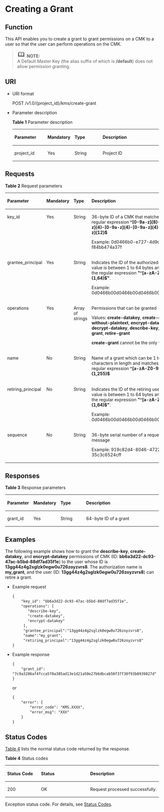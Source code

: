 # Creating a Grant<a name="kms_02_0028"></a>

## Function<a name="en-us_topic_0112992333_section37533920154934"></a>

This API enables you to create a grant to grant permissions on a CMK to a user so that the user can perform operations on the CMK.

>![](public_sys-resources/icon-note.gif) **NOTE:**   
>A Default Master Key \(the alias suffix of which is  **/default**\) does not allow permission granting.  

## URI<a name="en-us_topic_0112992333_section37627629154934"></a>

-   URI format

    POST /v1.0/\{project\_id\}/kms/create-grant

-   Parameter description

    **Table  1**  Parameter description

    <a name="en-us_topic_0112992333_table38759358154934"></a>
    <table><thead align="left"><tr id="en-us_topic_0112992333_row60644171154934"><th class="cellrowborder" valign="top" width="22.74%" id="mcps1.2.5.1.1"><p id="en-us_topic_0112992333_p13230838154934"><a name="en-us_topic_0112992333_p13230838154934"></a><a name="en-us_topic_0112992333_p13230838154934"></a><strong id="en-us_topic_0112992333_b842352706191249"><a name="en-us_topic_0112992333_b842352706191249"></a><a name="en-us_topic_0112992333_b842352706191249"></a>Parameter</strong></p>
    </th>
    <th class="cellrowborder" valign="top" width="16.919999999999998%" id="mcps1.2.5.1.2"><p id="en-us_topic_0112992333_p65064970154934"><a name="en-us_topic_0112992333_p65064970154934"></a><a name="en-us_topic_0112992333_p65064970154934"></a><strong id="en-us_topic_0112992333_b842352706191255"><a name="en-us_topic_0112992333_b842352706191255"></a><a name="en-us_topic_0112992333_b842352706191255"></a>Mandatory</strong></p>
    </th>
    <th class="cellrowborder" valign="top" width="19.55%" id="mcps1.2.5.1.3"><p id="en-us_topic_0112992333_p35771181154934"><a name="en-us_topic_0112992333_p35771181154934"></a><a name="en-us_topic_0112992333_p35771181154934"></a>Type</p>
    </th>
    <th class="cellrowborder" valign="top" width="40.79%" id="mcps1.2.5.1.4"><p id="en-us_topic_0112992333_p11784586154934"><a name="en-us_topic_0112992333_p11784586154934"></a><a name="en-us_topic_0112992333_p11784586154934"></a>Description</p>
    </th>
    </tr>
    </thead>
    <tbody><tr id="en-us_topic_0112992333_row15027399154934"><td class="cellrowborder" valign="top" width="22.74%" headers="mcps1.2.5.1.1 "><p id="en-us_topic_0112992333_p9259788154934"><a name="en-us_topic_0112992333_p9259788154934"></a><a name="en-us_topic_0112992333_p9259788154934"></a>project_id</p>
    </td>
    <td class="cellrowborder" valign="top" width="16.919999999999998%" headers="mcps1.2.5.1.2 "><p id="en-us_topic_0112992333_p11845378154934"><a name="en-us_topic_0112992333_p11845378154934"></a><a name="en-us_topic_0112992333_p11845378154934"></a>Yes</p>
    </td>
    <td class="cellrowborder" valign="top" width="19.55%" headers="mcps1.2.5.1.3 "><p id="en-us_topic_0112992333_p4386100291125"><a name="en-us_topic_0112992333_p4386100291125"></a><a name="en-us_topic_0112992333_p4386100291125"></a>String</p>
    </td>
    <td class="cellrowborder" valign="top" width="40.79%" headers="mcps1.2.5.1.4 "><p id="en-us_topic_0112992333_p5464351154934"><a name="en-us_topic_0112992333_p5464351154934"></a><a name="en-us_topic_0112992333_p5464351154934"></a>Project ID</p>
    </td>
    </tr>
    </tbody>
    </table>


## Requests<a name="en-us_topic_0112992333_section49179167154934"></a>

**Table  2**  Request parameters

<a name="en-us_topic_0112992333_table5096792154934"></a>
<table><thead align="left"><tr id="en-us_topic_0112992333_row37570371154934"><th class="cellrowborder" valign="top" width="17%" id="mcps1.2.5.1.1"><p id="en-us_topic_0112992333_p114081546134418"><a name="en-us_topic_0112992333_p114081546134418"></a><a name="en-us_topic_0112992333_p114081546134418"></a><strong id="en-us_topic_0112992333_b1636075548"><a name="en-us_topic_0112992333_b1636075548"></a><a name="en-us_topic_0112992333_b1636075548"></a>Parameter</strong></p>
</th>
<th class="cellrowborder" valign="top" width="16%" id="mcps1.2.5.1.2"><p id="en-us_topic_0112992333_p9408546124415"><a name="en-us_topic_0112992333_p9408546124415"></a><a name="en-us_topic_0112992333_p9408546124415"></a><strong id="en-us_topic_0112992333_b1693435514"><a name="en-us_topic_0112992333_b1693435514"></a><a name="en-us_topic_0112992333_b1693435514"></a>Mandatory</strong></p>
</th>
<th class="cellrowborder" valign="top" width="17%" id="mcps1.2.5.1.3"><p id="en-us_topic_0112992333_p164081146134413"><a name="en-us_topic_0112992333_p164081146134413"></a><a name="en-us_topic_0112992333_p164081146134413"></a>Type</p>
</th>
<th class="cellrowborder" valign="top" width="50%" id="mcps1.2.5.1.4"><p id="en-us_topic_0112992333_p10408194611444"><a name="en-us_topic_0112992333_p10408194611444"></a><a name="en-us_topic_0112992333_p10408194611444"></a>Description</p>
</th>
</tr>
</thead>
<tbody><tr id="en-us_topic_0112992333_row3735252154934"><td class="cellrowborder" valign="top" width="17%" headers="mcps1.2.5.1.1 "><p id="en-us_topic_0112992333_p5492758715522"><a name="en-us_topic_0112992333_p5492758715522"></a><a name="en-us_topic_0112992333_p5492758715522"></a>key_id</p>
</td>
<td class="cellrowborder" valign="top" width="16%" headers="mcps1.2.5.1.2 "><p id="en-us_topic_0112992333_p530110015522"><a name="en-us_topic_0112992333_p530110015522"></a><a name="en-us_topic_0112992333_p530110015522"></a>Yes</p>
</td>
<td class="cellrowborder" valign="top" width="17%" headers="mcps1.2.5.1.3 "><p id="en-us_topic_0112992333_p3346736533"><a name="en-us_topic_0112992333_p3346736533"></a><a name="en-us_topic_0112992333_p3346736533"></a>String</p>
</td>
<td class="cellrowborder" valign="top" width="50%" headers="mcps1.2.5.1.4 "><p id="en-us_topic_0112992333_p2673593115522"><a name="en-us_topic_0112992333_p2673593115522"></a><a name="en-us_topic_0112992333_p2673593115522"></a>36-byte ID of a CMK that matches the regular expression <span class="parmvalue" id="en-us_topic_0112992333_parmvalue80435593163333"><a name="en-us_topic_0112992333_parmvalue80435593163333"></a><a name="en-us_topic_0112992333_parmvalue80435593163333"></a><b>^[0-9a-z]{8}-[0-9a-z]{4}-[0-9a-z]{4}-[0-9a-z]{4}-[0-9a-z]{12}$</b></span></p>
<p id="en-us_topic_0112992333_p5898392715522"><a name="en-us_topic_0112992333_p5898392715522"></a><a name="en-us_topic_0112992333_p5898392715522"></a>Example: 0d0466b0-e727-4d9c-b35d-f84bb474a37f</p>
</td>
</tr>
<tr id="en-us_topic_0112992333_row2233745154934"><td class="cellrowborder" valign="top" width="17%" headers="mcps1.2.5.1.1 "><p id="en-us_topic_0112992333_p4383626015522"><a name="en-us_topic_0112992333_p4383626015522"></a><a name="en-us_topic_0112992333_p4383626015522"></a>grantee_principal</p>
</td>
<td class="cellrowborder" valign="top" width="16%" headers="mcps1.2.5.1.2 "><p id="en-us_topic_0112992333_p4822598815522"><a name="en-us_topic_0112992333_p4822598815522"></a><a name="en-us_topic_0112992333_p4822598815522"></a>Yes</p>
</td>
<td class="cellrowborder" valign="top" width="17%" headers="mcps1.2.5.1.3 "><p id="en-us_topic_0112992333_p16572391317"><a name="en-us_topic_0112992333_p16572391317"></a><a name="en-us_topic_0112992333_p16572391317"></a>String</p>
</td>
<td class="cellrowborder" valign="top" width="50%" headers="mcps1.2.5.1.4 "><p id="en-us_topic_0112992333_p1538695162811"><a name="en-us_topic_0112992333_p1538695162811"></a><a name="en-us_topic_0112992333_p1538695162811"></a>Indicates the ID of the authorized user. The value is between 1 to 64 bytes and meets the regular expression <strong id="en-us_topic_0112992333_b112401647135813"><a name="en-us_topic_0112992333_b112401647135813"></a><a name="en-us_topic_0112992333_b112401647135813"></a>"^[a-zA-Z0-9]{1,64}$"</strong>.</p>
<p id="en-us_topic_0112992333_p5880995015522"><a name="en-us_topic_0112992333_p5880995015522"></a><a name="en-us_topic_0112992333_p5880995015522"></a>Example: 0d0466b00d0466b00d0466b00d0466b0</p>
</td>
</tr>
<tr id="en-us_topic_0112992333_row23632615154934"><td class="cellrowborder" valign="top" width="17%" headers="mcps1.2.5.1.1 "><p id="en-us_topic_0112992333_p1108616615530"><a name="en-us_topic_0112992333_p1108616615530"></a><a name="en-us_topic_0112992333_p1108616615530"></a>operations</p>
</td>
<td class="cellrowborder" valign="top" width="16%" headers="mcps1.2.5.1.2 "><p id="en-us_topic_0112992333_p5743624615530"><a name="en-us_topic_0112992333_p5743624615530"></a><a name="en-us_topic_0112992333_p5743624615530"></a>Yes</p>
</td>
<td class="cellrowborder" valign="top" width="17%" headers="mcps1.2.5.1.3 "><p id="en-us_topic_0112992333_p1941514414456"><a name="en-us_topic_0112992333_p1941514414456"></a><a name="en-us_topic_0112992333_p1941514414456"></a>Array of strings</p>
</td>
<td class="cellrowborder" valign="top" width="50%" headers="mcps1.2.5.1.4 "><p id="en-us_topic_0112992333_p34245185181036"><a name="en-us_topic_0112992333_p34245185181036"></a><a name="en-us_topic_0112992333_p34245185181036"></a>Permissions that can be granted</p>
<p id="en-us_topic_0112992333_p58016892181046"><a name="en-us_topic_0112992333_p58016892181046"></a><a name="en-us_topic_0112992333_p58016892181046"></a>Values: <span class="parmname" id="en-us_topic_0112992333_parmname711983078104314"><a name="en-us_topic_0112992333_parmname711983078104314"></a><a name="en-us_topic_0112992333_parmname711983078104314"></a><b>create-datakey</b></span>, <span class="parmname" id="en-us_topic_0112992333_parmname1476402418104314"><a name="en-us_topic_0112992333_parmname1476402418104314"></a><a name="en-us_topic_0112992333_parmname1476402418104314"></a><b>create-datakey-without-plaintext</b></span>, <span class="parmname" id="en-us_topic_0112992333_parmname833542488104314"><a name="en-us_topic_0112992333_parmname833542488104314"></a><a name="en-us_topic_0112992333_parmname833542488104314"></a><b>encrypt-datakey</b></span>, <span class="parmname" id="en-us_topic_0112992333_parmname876101735104314"><a name="en-us_topic_0112992333_parmname876101735104314"></a><a name="en-us_topic_0112992333_parmname876101735104314"></a><b>decrypt-datakey</b></span>, <span class="parmname" id="en-us_topic_0112992333_parmname150410567104314"><a name="en-us_topic_0112992333_parmname150410567104314"></a><a name="en-us_topic_0112992333_parmname150410567104314"></a><b>describe-key</b></span>, <span class="parmname" id="en-us_topic_0112992333_parmname1533829523104314"><a name="en-us_topic_0112992333_parmname1533829523104314"></a><a name="en-us_topic_0112992333_parmname1533829523104314"></a><b>create-grant</b></span>, <span class="parmname" id="en-us_topic_0112992333_parmname1728175126175753"><a name="en-us_topic_0112992333_parmname1728175126175753"></a><a name="en-us_topic_0112992333_parmname1728175126175753"></a><b>retire-grant</b></span></p>
<p id="en-us_topic_0112992333_p2182438615530"><a name="en-us_topic_0112992333_p2182438615530"></a><a name="en-us_topic_0112992333_p2182438615530"></a><span class="parmvalue" id="en-us_topic_0112992333_parmvalue1365452364619"><a name="en-us_topic_0112992333_parmvalue1365452364619"></a><a name="en-us_topic_0112992333_parmvalue1365452364619"></a><b>create-grant</b></span> cannot be the only value.</p>
</td>
</tr>
<tr id="en-us_topic_0112992333_row20487414155231"><td class="cellrowborder" valign="top" width="17%" headers="mcps1.2.5.1.1 "><p id="en-us_topic_0112992333_p517669515530"><a name="en-us_topic_0112992333_p517669515530"></a><a name="en-us_topic_0112992333_p517669515530"></a>name</p>
</td>
<td class="cellrowborder" valign="top" width="16%" headers="mcps1.2.5.1.2 "><p id="en-us_topic_0112992333_p721574715530"><a name="en-us_topic_0112992333_p721574715530"></a><a name="en-us_topic_0112992333_p721574715530"></a>No</p>
</td>
<td class="cellrowborder" valign="top" width="17%" headers="mcps1.2.5.1.3 "><p id="en-us_topic_0112992333_p16985457636"><a name="en-us_topic_0112992333_p16985457636"></a><a name="en-us_topic_0112992333_p16985457636"></a>String</p>
</td>
<td class="cellrowborder" valign="top" width="50%" headers="mcps1.2.5.1.4 "><p id="en-us_topic_0112992333_p4760460115530"><a name="en-us_topic_0112992333_p4760460115530"></a><a name="en-us_topic_0112992333_p4760460115530"></a>Name of a grant which can be 1 to 255 characters in length and matches the regular expression <strong id="en-us_topic_0112992333_b842352706104539"><a name="en-us_topic_0112992333_b842352706104539"></a><a name="en-us_topic_0112992333_b842352706104539"></a>^[a-zA-Z0-9:/_-]{1,255}$</strong></p>
</td>
</tr>
<tr id="en-us_topic_0112992333_row7628893155234"><td class="cellrowborder" valign="top" width="17%" headers="mcps1.2.5.1.1 "><p id="en-us_topic_0112992333_p847179515530"><a name="en-us_topic_0112992333_p847179515530"></a><a name="en-us_topic_0112992333_p847179515530"></a>retiring_principal</p>
</td>
<td class="cellrowborder" valign="top" width="16%" headers="mcps1.2.5.1.2 "><p id="en-us_topic_0112992333_p1731110115530"><a name="en-us_topic_0112992333_p1731110115530"></a><a name="en-us_topic_0112992333_p1731110115530"></a>No</p>
</td>
<td class="cellrowborder" valign="top" width="17%" headers="mcps1.2.5.1.3 "><p id="en-us_topic_0112992333_p31154020414"><a name="en-us_topic_0112992333_p31154020414"></a><a name="en-us_topic_0112992333_p31154020414"></a>String</p>
</td>
<td class="cellrowborder" valign="top" width="50%" headers="mcps1.2.5.1.4 "><p id="en-us_topic_0112992333_p851655562816"><a name="en-us_topic_0112992333_p851655562816"></a><a name="en-us_topic_0112992333_p851655562816"></a>Indicates the ID of the retiring user. The value is between 1 to 64 bytes and meets the regular expression <strong id="en-us_topic_0112992333_b1580910581588"><a name="en-us_topic_0112992333_b1580910581588"></a><a name="en-us_topic_0112992333_b1580910581588"></a>"^[a-zA-Z0-9]{1,64}$"</strong>.</p>
<p id="en-us_topic_0112992333_p342916081631"><a name="en-us_topic_0112992333_p342916081631"></a><a name="en-us_topic_0112992333_p342916081631"></a>Example: 0d0466b00d0466b00d0466b00d0466b0</p>
</td>
</tr>
<tr id="en-us_topic_0112992333_row4011877155238"><td class="cellrowborder" valign="top" width="17%" headers="mcps1.2.5.1.1 "><p id="en-us_topic_0112992333_p906222915530"><a name="en-us_topic_0112992333_p906222915530"></a><a name="en-us_topic_0112992333_p906222915530"></a>sequence</p>
</td>
<td class="cellrowborder" valign="top" width="16%" headers="mcps1.2.5.1.2 "><p id="en-us_topic_0112992333_p6594517215530"><a name="en-us_topic_0112992333_p6594517215530"></a><a name="en-us_topic_0112992333_p6594517215530"></a>No</p>
</td>
<td class="cellrowborder" valign="top" width="17%" headers="mcps1.2.5.1.3 "><p id="en-us_topic_0112992333_p1774218113418"><a name="en-us_topic_0112992333_p1774218113418"></a><a name="en-us_topic_0112992333_p1774218113418"></a>String</p>
</td>
<td class="cellrowborder" valign="top" width="50%" headers="mcps1.2.5.1.4 "><p id="en-us_topic_0112992333_p2406104219271"><a name="en-us_topic_0112992333_p2406104219271"></a><a name="en-us_topic_0112992333_p2406104219271"></a>36-byte serial number of a request message</p>
<p id="en-us_topic_0112992333_p3995872615530"><a name="en-us_topic_0112992333_p3995872615530"></a><a name="en-us_topic_0112992333_p3995872615530"></a>Example: 919c82d4-8046-4722-9094-35c3c6524cff</p>
</td>
</tr>
</tbody>
</table>

## Responses<a name="en-us_topic_0112992333_section35819930154934"></a>

**Table  3**  Response parameters

<a name="en-us_topic_0112992333_table66429519154934"></a>
<table><thead align="left"><tr id="en-us_topic_0112992333_row58318988154934"><th class="cellrowborder" valign="top" width="17%" id="mcps1.2.5.1.1"><p id="en-us_topic_0112992333_p1832914587446"><a name="en-us_topic_0112992333_p1832914587446"></a><a name="en-us_topic_0112992333_p1832914587446"></a><strong id="en-us_topic_0112992333_b2117366585"><a name="en-us_topic_0112992333_b2117366585"></a><a name="en-us_topic_0112992333_b2117366585"></a>Parameter</strong></p>
</th>
<th class="cellrowborder" valign="top" width="16%" id="mcps1.2.5.1.2"><p id="en-us_topic_0112992333_p932911586447"><a name="en-us_topic_0112992333_p932911586447"></a><a name="en-us_topic_0112992333_p932911586447"></a><strong id="en-us_topic_0112992333_b1472577382"><a name="en-us_topic_0112992333_b1472577382"></a><a name="en-us_topic_0112992333_b1472577382"></a>Mandatory</strong></p>
</th>
<th class="cellrowborder" valign="top" width="17%" id="mcps1.2.5.1.3"><p id="en-us_topic_0112992333_p9329155814416"><a name="en-us_topic_0112992333_p9329155814416"></a><a name="en-us_topic_0112992333_p9329155814416"></a>Type</p>
</th>
<th class="cellrowborder" valign="top" width="50%" id="mcps1.2.5.1.4"><p id="en-us_topic_0112992333_p19329358144416"><a name="en-us_topic_0112992333_p19329358144416"></a><a name="en-us_topic_0112992333_p19329358144416"></a>Description</p>
</th>
</tr>
</thead>
<tbody><tr id="en-us_topic_0112992333_row12703112154934"><td class="cellrowborder" valign="top" width="17%" headers="mcps1.2.5.1.1 "><p id="en-us_topic_0112992333_p6454391416846"><a name="en-us_topic_0112992333_p6454391416846"></a><a name="en-us_topic_0112992333_p6454391416846"></a>grant_id</p>
</td>
<td class="cellrowborder" valign="top" width="16%" headers="mcps1.2.5.1.2 "><p id="en-us_topic_0112992333_p4593721154934"><a name="en-us_topic_0112992333_p4593721154934"></a><a name="en-us_topic_0112992333_p4593721154934"></a>Yes</p>
</td>
<td class="cellrowborder" valign="top" width="17%" headers="mcps1.2.5.1.3 "><p id="en-us_topic_0112992333_p6511947417"><a name="en-us_topic_0112992333_p6511947417"></a><a name="en-us_topic_0112992333_p6511947417"></a>String</p>
</td>
<td class="cellrowborder" valign="top" width="50%" headers="mcps1.2.5.1.4 "><p id="en-us_topic_0112992333_p445028111690"><a name="en-us_topic_0112992333_p445028111690"></a><a name="en-us_topic_0112992333_p445028111690"></a>64-byte ID of a grant</p>
</td>
</tr>
</tbody>
</table>

## Examples<a name="en-us_topic_0112992333_section194314434818"></a>

The following example shows how to grant the  **describe-key**,  **create-datakey**, and  **encrypt-datakey**  permissions of CMK \(ID:  **bb6a3d22-dc93-47ac-b5bd-88df7ad35f1e**\) to the user whose ID is  **13gg44z4g2sglzk0egw0u726zoyzvrs8**. The authorization name is  **my\_grant**, and the user \(ID:  **13gg44z4g2sglzk0egw0u726zoyzvrs8**\) can retire a grant.

-   Example request

    ```
    {      
        "key_id": "bb6a3d22-dc93-47ac-b5bd-88df7ad35f1e",
        "operations": [
           "describe-key",
           "create-datakey",
           "encrypt-datakey"
         ],
         "grantee_principal":"13gg44z4g2sglzk0egw0u726zoyzvrs8",
         "name":"my_grant",
         "retiring_principal":"13gg44z4g2sglzk0egw0u726zoyzvrs8"
    }
    ```

-   Example response

    ```
    {
        "grant_id": "7c9a3286af4fcca5f0a385ad13e1d21a50e27b6dbcab50f37f30f93b8939827d"
    }
    ```

    or

    ```
    {
        "error": {
            "error_code": "KMS.XXXX",
            "error_msg": "XXX"
        }
    }
    ```


## Status Codes<a name="en-us_topic_0112992333_section3454223421"></a>

[Table 4](#en-us_topic_0112992333_en-us_topic_0112992294_en-us_topic_0079615001_table20596071)  lists the normal status code returned by the response.

**Table  4**  Status codes

<a name="en-us_topic_0112992333_en-us_topic_0112992294_en-us_topic_0079615001_table20596071"></a>
<table><thead align="left"><tr id="en-us_topic_0112992333_en-us_topic_0112992294_en-us_topic_0079615001_row9746163"><th class="cellrowborder" valign="top" width="22%" id="mcps1.2.4.1.1"><p id="en-us_topic_0112992333_en-us_topic_0112992294_p57545694203043"><a name="en-us_topic_0112992333_en-us_topic_0112992294_p57545694203043"></a><a name="en-us_topic_0112992333_en-us_topic_0112992294_p57545694203043"></a>Status Code</p>
</th>
<th class="cellrowborder" valign="top" width="32%" id="mcps1.2.4.1.2"><p id="en-us_topic_0112992333_en-us_topic_0112992294_p4531342288"><a name="en-us_topic_0112992333_en-us_topic_0112992294_p4531342288"></a><a name="en-us_topic_0112992333_en-us_topic_0112992294_p4531342288"></a>Status</p>
</th>
<th class="cellrowborder" valign="top" width="46%" id="mcps1.2.4.1.3"><p id="en-us_topic_0112992333_en-us_topic_0112992294_p30689603203043"><a name="en-us_topic_0112992333_en-us_topic_0112992294_p30689603203043"></a><a name="en-us_topic_0112992333_en-us_topic_0112992294_p30689603203043"></a>Description</p>
</th>
</tr>
</thead>
<tbody><tr id="en-us_topic_0112992333_en-us_topic_0112992294_en-us_topic_0079615001_row48621261"><td class="cellrowborder" valign="top" width="22%" headers="mcps1.2.4.1.1 "><p id="en-us_topic_0112992333_en-us_topic_0112992294_en-us_topic_0079615001_p46008046"><a name="en-us_topic_0112992333_en-us_topic_0112992294_en-us_topic_0079615001_p46008046"></a><a name="en-us_topic_0112992333_en-us_topic_0112992294_en-us_topic_0079615001_p46008046"></a>200</p>
</td>
<td class="cellrowborder" valign="top" width="32%" headers="mcps1.2.4.1.2 "><p id="en-us_topic_0112992333_en-us_topic_0112992294_p7538425819"><a name="en-us_topic_0112992333_en-us_topic_0112992294_p7538425819"></a><a name="en-us_topic_0112992333_en-us_topic_0112992294_p7538425819"></a>OK</p>
</td>
<td class="cellrowborder" valign="top" width="46%" headers="mcps1.2.4.1.3 "><p id="en-us_topic_0112992333_en-us_topic_0112992294_p1885682315512"><a name="en-us_topic_0112992333_en-us_topic_0112992294_p1885682315512"></a><a name="en-us_topic_0112992333_en-us_topic_0112992294_p1885682315512"></a>Request processed successfully.</p>
</td>
</tr>
</tbody>
</table>

Exception status code. For details, see  [Status Codes](status-codes.md#kms_02_0301).

